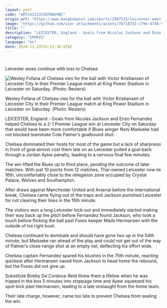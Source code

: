 ```yaml
---
layout: post
code: "ART2411231507WAOVBC"
origin_url: "https://www.bangkokpost.com/sports/2907515/leicester-woes-continue-with-loss-to-chelsea"
image: "https://github.com/user-attachments/assets/7b718733-c79e-4748-960b-13716d0bf7e8"
title: ""
description: "LEICESTER, England - Goals from Nicolas Jackson and Enzo Fernandez helped Chelsea to a 2-1 Premier League win at Leicester City on Saturday that would have been more comfortable if Blues winger Noni Madueke had not blocked teammate Cole Palmer’s goalbound shot."
category: "SPORTS"
language: "en"
date: 2024-11-23T15:21:30.976Z
---
```


# 

Leicester woes continue with loss to Chelsea

![Wesley Fofana of Chelsea vies for the ball with Victor Kristiansen of Leicester City in their Premier League match at King Power Stadium in Leicester on Saturday. (Photo: Reuters)](https://github.com/user-attachments/assets/d0811075-c1ad-4475-98da-6fba214d854d)

Wesley Fofana of Chelsea vies for the ball with Victor Kristiansen of Leicester City in their Premier League match at King Power Stadium in Leicester on Saturday. (Photo: Reuters)

LEICESTER, England - Goals from Nicolas Jackson and Enzo Fernandez helped Chelsea to a 2-1 Premier League win at Leicester City on Saturday that would have been more comfortable if Blues winger Noni Madueke had not blocked teammate Cole Palmer’s goalbound shot.

Chelsea dominated their hosts for most of the game but a lack of sharpness in front of goal almost cost them late on as Leicester pulled a goal back through a Jordan Ayew penalty, leading to a nervous final few minutes.

The win lifted the Blues up to third place, pending the outcome of later matches. With just 10 points from 12 matches, Thai-owned Leicester now lie 16th, uncomfortably close to the relegation zone occupied by Crystal Palace, Wolves and Southampton.

After draws against Manchester United and Arsenal before the international break, Chelsea came flying out of the traps and Jackson punished Leicester for not clearing their lines in the 15th minute.

The visitors won a long Leicester kick-out and immediately started making their way back up the pitch before Fernandez found Jackson, who took a touch before flicking the ball past Foxes keeper Mads Hermansen with the outside of his right boot.

Chelsea continued to dominate and should have gone two up in the 54th minute, but Madueke ran ahead of the play and could not get out of the way of Palmer’s close-range shot at an empty net, deflecting his effort wide.

Chelsea captain Fernandez spared his blushes in the 75th minute, reacting quickest after Hermansen saved from Jackson to head home the rebound, but the Foxes did not give up.

Substitute Bobby De Cordova-Reid threw them a lifeline when he was tripped in the box 5 minutes into stoppage time and Ayew squeezed his spot-kick past Hermansen, leading to a late onslaught from the home team.

Their late charge, however, came too late to prevent Chelsea from sealing the win.